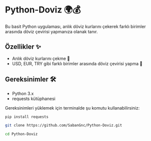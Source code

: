 # Python-Doviz 🌍💰

Bu basit Python uygulaması, anlık döviz kurlarını çekerek farklı birimler arasında döviz çevirisi yapmanıza olanak tanır.

## Özellikler ✨

- Anlık döviz kurlarını çekme 🔄
- USD, EUR, TRY gibi farklı birimler arasında döviz çevirisi yapma 💱

## Gereksinimler 🛠️

- Python 3.x
- requests kütüphanesi

Gereksinimleri yüklemek için terminalde şu komutu kullanabilirsiniz:


```bash
pip install requests

git clone https://github.com/SabanGnc/Python-Doviz.git

cd Python-Doviz
